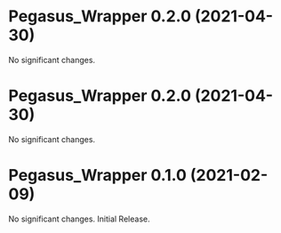 Pegasus_Wrapper 0.2.0 (2021-04-30)
==================================

No significant changes.


Pegasus_Wrapper 0.2.0 (2021-04-30)
==================================

No significant changes.


Pegasus_Wrapper 0.1.0 (2021-02-09)
==================================

No significant changes. Initial Release.

